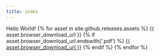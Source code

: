 ```yaml
---
title: index
---
```

Hello World!
{% for asset in site.github.releases.assets %}
  {{ asset.browser_download_url }}
  {% if asset.browser_download_url.endswith('.pdf') %}
    <a href='{{ asset.browser_download_url }}'>{{ asset.browser_download_url }}</a>
  {% endif %}
{% endfor %}
